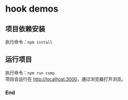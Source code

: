 # hook demos

## 项目依赖安装
执行命令：`npm install`

## 运行项目
执行命令：`npm run comp`<br>
项目会运行在 [http://localhost:3000](http://localhost:3000)，通过浏览器打开浏览。

### End